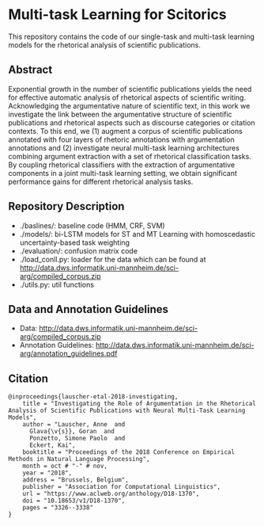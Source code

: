 # Multi-task Learning for Scitorics
This repository contains the code of our single-task and multi-task learning models for the rhetorical analysis of scientific publications.

## Abstract
Exponential growth in the number of scientific publications yields the need for effective automatic analysis of rhetorical aspects of scientific writing. Acknowledging the argumentative nature of scientific text, in this work we investigate the link between the argumentative structure of scientific publications and rhetorical aspects such as discourse categories or citation contexts. To this end, we (1) augment a corpus of scientific publications annotated with four layers of rhetoric annotations with argumentation annotations and (2) investigate neural multi-task learning architectures combining argument extraction with a set of rhetorical classification tasks. By coupling rhetorical classifiers with the extraction of argumentative components in a joint multi-task learning setting, we obtain significant performance gains for different rhetorical analysis tasks.

## Repository Description
- ./baslines/: baseline code (HMM, CRF, SVM)
- ./models/: bi-LSTM models for ST and MT Learning with homoscedastic uncertainty-based task weighting
- ./evaluation/: confusion matrix code
- ./load_conll.py: loader for the data which can be found at http://data.dws.informatik.uni-mannheim.de/sci-arg/compiled_corpus.zip
- ./utils.py: util functions

## Data and Annotation Guidelines
- Data: http://data.dws.informatik.uni-mannheim.de/sci-arg/compiled_corpus.zip
- Annotation Guidelines: http://data.dws.informatik.uni-mannheim.de/sci-arg/annotation_guidelines.pdf
## Citation
```
@inproceedings{lauscher-etal-2018-investigating,
    title = "Investigating the Role of Argumentation in the Rhetorical Analysis of Scientific Publications with Neural Multi-Task Learning Models",
    author = "Lauscher, Anne  and
      Glava{\v{s}}, Goran  and
      Ponzetto, Simone Paolo  and
      Eckert, Kai",
    booktitle = "Proceedings of the 2018 Conference on Empirical Methods in Natural Language Processing",
    month = oct # "-" # nov,
    year = "2018",
    address = "Brussels, Belgium",
    publisher = "Association for Computational Linguistics",
    url = "https://www.aclweb.org/anthology/D18-1370",
    doi = "10.18653/v1/D18-1370",
    pages = "3326--3338"
}
```
